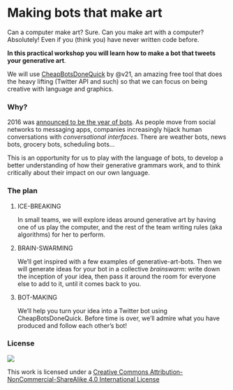# Making bots that make art

Can a computer make art? Sure. Can you make art with a computer? Absolutely! Even if you (think you) have never written code before.

**In this practical workshop you will learn how to make a bot that tweets your generative art**. 

We will use [CheapBotsDoneQuick](http://cheapbotsdonequick.com) by @v21, an amazing free tool that does the heavy lifting (Twitter API and such) so that we can focus on being creative with language and graphics.

### Why?

2016 was [announced to be the year of bots](https://www.oreilly.com/ideas/why-2016-is-shaping-up-to-be-the-year-of-the-bot). As people move from social networks to messaging apps, companies increasingly hijack human conversations with *conversational interfaces*. There are weather bots, news bots, grocery bots, scheduling bots…

This is an opportunity for us to play with the language of bots, to develop a better understanding of how their generative grammars work, and to think critically about their impact on our own language.

### The plan

1. ICE-BREAKING

	In small teams, we will explore ideas around generative art by having one of us play the computer, and the rest of the team writing rules (aka algorithms) for her to perform. 
2. BRAIN-SWARMING

	We’ll get inspired with a few examples of generative-art-bots. Then we will generate ideas for your bot in a collective *brainswarm*: write down the inception of your idea, then pass it around the room for everyone else to add to it, until it comes back to you.
3. BOT-MAKING 

	We’ll help you turn your idea into a Twitter bot using CheapBotsDoneQuick. Before time is over, we’ll admire what you have produced and follow each other’s bot! 

	
### License

[![](https://i.creativecommons.org/l/by-nc-sa/4.0/88x31.png)](http://creativecommons.org/licenses/by-nc-sa/4.0)

This work is licensed under a [Creative Commons Attribution-NonCommercial-ShareAlike 4.0 International License](http://creativecommons.org/licenses/by-nc-sa/4.0) 